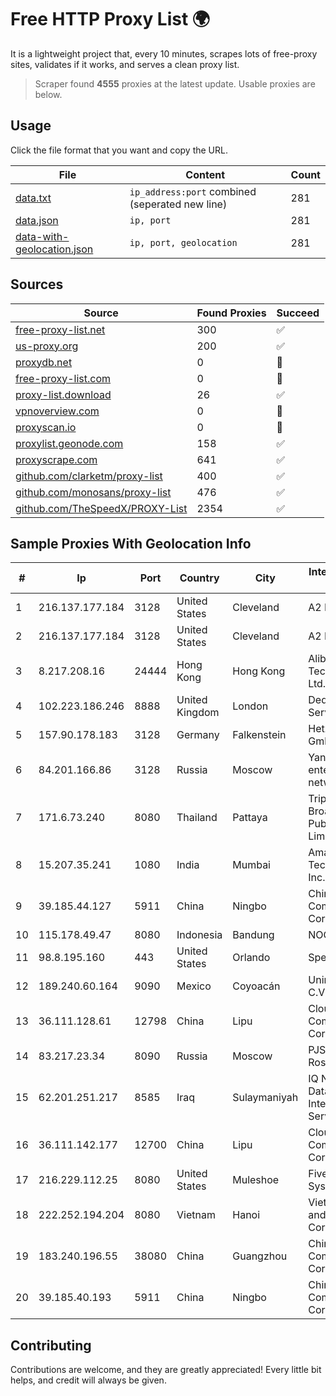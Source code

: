 
# Free HTTP Proxy List 🌍

It is a lightweight project that, every 10 minutes, scrapes lots of free-proxy sites, validates if it works, and serves a clean proxy list.


> Scraper found **4555** proxies at the latest update. Usable proxies are below.

## Usage

Click the file format that you want and copy the URL.


|File|Content|Count|
|----|-------|-----|
|[data.txt](https://raw.githubusercontent.com/themiralay/Proxy-List-World/master/data.txt)|`ip_address:port` combined (seperated new line)|281|
|[data.json](https://raw.githubusercontent.com/themiralay/Proxy-List-World/master/data.json)|`ip, port`|281|
|[data-with-geolocation.json](https://raw.githubusercontent.com/themiralay/Proxy-List-World/master/data-with-geolocation.json)|`ip, port, geolocation`|281|

## Sources

|Source|Found Proxies|Succeed|
|------|-------------|-------|
|[free-proxy-list.net](https://free-proxy-list.net)|300|✅|
|[us-proxy.org](https://www.us-proxy.org)|200|✅|
|[proxydb.net](http://proxydb.net)|0|🚫|
|[free-proxy-list.com](https://free-proxy-list.com/?page=&port=&type%5B%5D=http&type%5B%5D=https&up_time=0&search=Search)|0|🚫|
|[proxy-list.download](https://www.proxy-list.download/HTTP)|26|✅|
|[vpnoverview.com](https://vpnoverview.com/privacy/anonymous-browsing/free-proxy-servers)|0|🚫|
|[proxyscan.io](https://www.proxyscan.io)|0|🚫|
|[proxylist.geonode.com](https://proxylist.geonode.com/api/proxy-list?limit=300&page=1&sort_by=lastChecked&sort_type=desc&protocols=http,https)|158|✅|
|[proxyscrape.com](https://api.proxyscrape.com/v2/?request=displayproxies&protocol=http&timeout=10000&country=all&ssl=all&anonymity=all)|641|✅|
|[github.com/clarketm/proxy-list](https://raw.githubusercontent.com/clarketm/proxy-list/master/proxy-list-raw.txt)|400|✅|
|[github.com/monosans/proxy-list](https://raw.githubusercontent.com/monosans/proxy-list/main/proxies/http.txt)|476|✅|
|[github.com/TheSpeedX/PROXY-List](https://raw.githubusercontent.com/TheSpeedX/PROXY-List/master/http.txt)|2354|✅|


## Sample Proxies With Geolocation Info

|#|Ip|Port|Country|City|Internet Service Provider|
|-|--|----|-------|----|-------------------------|
|1|216.137.177.184|3128|United States|Cleveland|A2 Hosting, Inc.|
|2|216.137.177.184|3128|United States|Cleveland|A2 Hosting, Inc.|
|3|8.217.208.16|24444|Hong Kong|Hong Kong|Alibaba (US) Technology Co., Ltd.|
|4|102.223.186.246|8888|United Kingdom|London|Dedicated Servers|
|5|157.90.178.183|3128|Germany|Falkenstein|Hetzner Online GmbH|
|6|84.201.166.86|3128|Russia|Moscow|Yandex enterprise network|
|7|171.6.73.240|8080|Thailand|Pattaya|Triple T Broadband Public Company Limited|
|8|15.207.35.241|1080|India|Mumbai|Amazon Technologies Inc.|
|9|39.185.44.127|5911|China|Ningbo|China Mobile Communications Corporation|
|10|115.178.49.47|8080|Indonesia|Bandung|NOC SIMAYA|
|11|98.8.195.160|443|United States|Orlando|Spectrum|
|12|189.240.60.164|9090|Mexico|Coyoacán|Uninet S.A. de C.V.|
|13|36.111.128.61|12798|China|Lipu|Cloud Computing Corporation|
|14|83.217.23.34|8090|Russia|Moscow|PJSC Rostelecom|
|15|62.201.251.217|8585|Iraq|Sulaymaniyah|IQ Networks for Data and Internet Services Ltd|
|16|36.111.142.177|12700|China|Lipu|Cloud Computing Corporation|
|17|216.229.112.25|8080|United States|Muleshoe|Five Area Systems, LLC|
|18|222.252.194.204|8080|Vietnam|Hanoi|VietNam Post and Telecom Corporation|
|19|183.240.196.55|38080|China|Guangzhou|China Mobile Communications Corporation|
|20|39.185.40.193|5911|China|Ningbo|China Mobile Communications Corporation|



## Contributing

Contributions are welcome, and they are greatly appreciated! Every
little bit helps, and credit will always be given.

